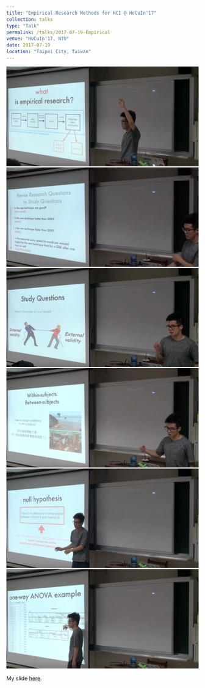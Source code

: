 ```yaml
---
title: "Empirical Research Methods for HCI @ HoCuIn'17"
collection: talks
type: "Talk"
permalink: /talks/2017-07-19-Empirical
venue: "HoCuIn'17, NTU"
date: 2017-07-19
location: "Taipei City, Taiwan"
---
```


<img src='/images/talks/empirical1.png'>
<br>
<img src='/images/talks/empirical2.png'>
<br>
<img src='/images/talks/empirical3.png'>
<br>
<img src='/images/talks/empirical4.png'>
<br>
<img src='/images/talks/empirical5.png'>
<br>
<img src='/images/talks/empirical6.png'>

My slide [here]().
